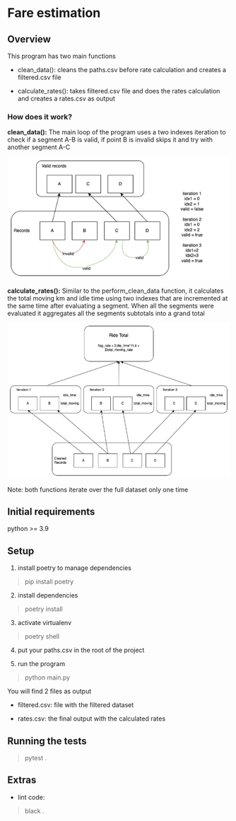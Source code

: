 # Fare estimation

## Overview

This program has two main functions

- clean_data(): cleans the paths.csv before rate calculation and creates a filtered.csv file

- calculate_rates(): takes filtered.csv file and does the rates calculation and creates a rates.csv as output

### How does it work?

**clean_data():** The main loop of the program uses a two indexes iteration to check if a segment A-B is valid, if point B is invalid skips it and try with another segment A-C

![](diagrams/clean_algorithm.png)

**calculate_rates():** Similar to the perform_clean_data function, it calculates the total moving km and idle time using two indexes that are incremented at the same time after evaluating a segment. When all the segments were evaluated it aggregates all the segments subtotals into a grand total

![](diagrams/rate_aggregation.png)


Note: both functions iterate over the full dataset only one time

## Initial requirements

python >= 3.9

  

## Setup

1. install poetry to manage dependencies

> pip install poetry

2. install dependencies

> poetry install

3. activate virtualenv
> poetry shell

4. put your paths.csv in the root of the project

5. run the program

> python main.py

  

You will find 2 files as output

- filtered.csv: file with the filtered dataset

- rates.csv: the final output with the calculated rates

  
  

## Running the tests

> pytest .

  

## Extras

- lint code:

> black .